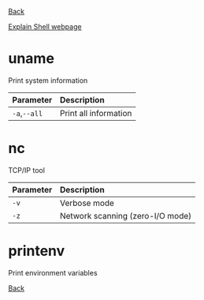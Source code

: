 [Back](README.md)

[Explain Shell webpage](http://explainshell.com/)

# uname
Print system information

Parameter | Description 
---|:---
`-a`,`--all` | Print all information

# nc
TCP/IP tool

Parameter | Description
---|:---
`-v` | Verbose mode
`-z` | Network scanning (zero-I/O mode)

# printenv
Print environment variables

[Back](README.md)